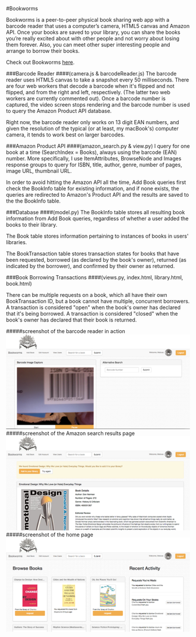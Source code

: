 #Bookworms

Bookworms is a peer-to-peer physical book sharing web app with a barcode reader that uses a computer’s camera, HTML5 canvas and Amazon API. Once your books are saved to your library, you can share the books you’re really excited about with other people and not worry about losing them forever. Also, you can meet other super interesting people and arrange to borrow their books.

Check out Bookworms [here](http://fathomless-wildwood-6941.herokuapp.com).

###Barcode Reader
####(camera.js & barcodeReader.js)
The barcode reader uses HTML5 canvas to take a snapshot every 50 milliseconds. There are four web workers that decode a barcode when it's flipped and not flipped, and from the right and left, respectively. (The latter two web workers are currently commented out). Once a barcode number is captured, the video screen stops rendering and the barcode number is used to query the Amazon Product API database.

 Right now, the barcode reader only works on 13 digit EAN numbers, and given the resolution of the typical (or at least, my macBook's) computer camera, it tends to work best on larger barcodes.

###Amazon Product API
####(amazon_search.py & view.py)
I query for one book at a time (SearchIndex = Books), always using the barcode (EAN) number. More specifically, I use ItemAttributes, BrowseNode and Images response groups to query for ISBN, title, author, genre, number of pages, image URL, thumbnail URL.

In order to avoid hitting the Amazon API all the time, Add Book queries first check the BookInfo table for existing information, and if none exists, the queries are redirected to Amazon's Product API and the results are saved to the the BookInfo table.

###Database
####(model.py)
The BookInfo table stores all resulting book information from Add Book queries, regardless of whether a user added the books to their library.

The Book table stores information pertaining to instances of books in users' libraries.

The BookTransaction table stores transaction states for books that have been requested, borrowed (as declared by the book's owner), returned (as indicated by the borrower), and confirmed by their owner as returned.

###Book Borrowing Transactions
####(views.py, index.html, library.html, book.html)

There can be multiple requests on a book, which all have their own BookTransaction ID, but a book cannot have multiple, concurrent borrowers. A transaction is considered "open" when the book's owner has declared that it's being borrowed. A transaction is considered "closed" when the book's owner has declared that their book is returned.

#####screenshot of the barcode reader in action
![Alt text](screenshots/barcode_reader.png "screenshot of the barcode reader in action")
#####screenshot of the Amazon search results page
![Alt text](screenshots/search_results.png "screenshot of the Amazon search results page")
#####screenshot of the home page
![Alt text](screenshots/index_page.png "screenshot of the home page")
